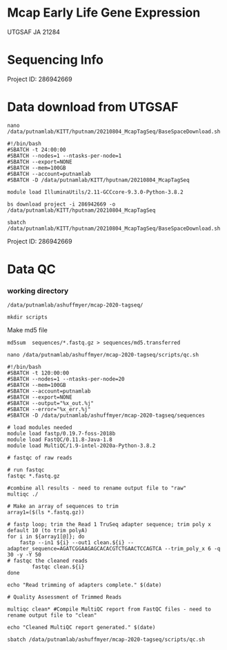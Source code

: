 # Mcap Early Life Gene Expression
UTGSAF JA 21284

# Sequencing Info
   
Project ID: 286942669


# Data download from UTGSAF
```
nano /data/putnamlab/KITT/hputnam/20210804_McapTagSeq/BaseSpaceDownload.sh
```

```
#!/bin/bash
#SBATCH -t 24:00:00
#SBATCH --nodes=1 --ntasks-per-node=1
#SBATCH --export=NONE
#SBATCH --mem=100GB
#SBATCH --account=putnamlab
#SBATCH -D /data/putnamlab/KITT/hputnam/20210804_McapTagSeq

module load IlluminaUtils/2.11-GCCcore-9.3.0-Python-3.8.2

bs download project -i 286942669 -o /data/putnamlab/KITT/hputnam/20210804_McapTagSeq

```

```
sbatch /data/putnamlab/KITT/hputnam/20210804_McapTagSeq/BaseSpaceDownload.sh
```


Project ID: 286942669


# Data QC

### working directory
```/data/putnamlab/ashuffmyer/mcap-2020-tagseq/```

```mkdir scripts```

Make md5 file 

```md5sum  sequences/*.fastq.gz > sequences/md5.transferred```

```
nano /data/putnamlab/ashuffmyer/mcap-2020-tagseq/scripts/qc.sh
```


```
#!/bin/bash
#SBATCH -t 120:00:00
#SBATCH --nodes=1 --ntasks-per-node=20
#SBATCH --mem=100GB
#SBATCH --account=putnamlab
#SBATCH --export=NONE
#SBATCH --output="%x_out.%j"
#SBATCH --error="%x_err.%j"
#SBATCH -D /data/putnamlab/ashuffmyer/mcap-2020-tagseq/sequences

# load modules needed
module load fastp/0.19.7-foss-2018b
module load FastQC/0.11.8-Java-1.8
module load MultiQC/1.9-intel-2020a-Python-3.8.2

# fastqc of raw reads

# run fastqc
fastqc *.fastq.gz

#combine all results - need to rename output file to "raw"
multiqc ./

# Make an array of sequences to trim
array1=($(ls *.fastq.gz)) 

# fastp loop; trim the Read 1 TruSeq adapter sequence; trim poly x default 10 (to trim polyA) 
for i in ${array1[@]}; do
	fastp --in1 ${i} --out1 clean.${i} --adapter_sequence=AGATCGGAAGAGCACACGTCTGAACTCCAGTCA --trim_poly_x 6 -q 30 -y -Y 50 
# fastqc the cleaned reads
        fastqc clean.${i}
done 

echo "Read trimming of adapters complete." $(date)

# Quality Assessment of Trimmed Reads

multiqc clean* #Compile MultiQC report from FastQC files - need to rename output file to "clean"

echo "Cleaned MultiQC report generated." $(date)

```

```
sbatch /data/putnamlab/ashuffmyer/mcap-2020-tagseq/scripts/qc.sh
```












